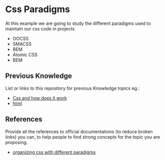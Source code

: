 # Css Paradigms

At this example we are going to study the different paradigms used to maintain our css code in projects.
* OOCSS
* SMACSS
* BEM
* Atomic CSS 
* BEM

## Previous Knowledge

List or links to this repository for previous Knowledge topics eg.:

* [Css and how does it work](https://developer.mozilla.org/en-US/docs/Web/CSS)
* [html](https://developer.mozilla.org/en-US/docs/Web/HTML)

## References

Provide all the references to official documentations (to reduce broken links) you can, to help people to find strong concepts for the topic you are proposing.

* [organizing css with different paradigms](mattstauffer.com/blog/organizing-css-oocss-smacss-and-bem/)

